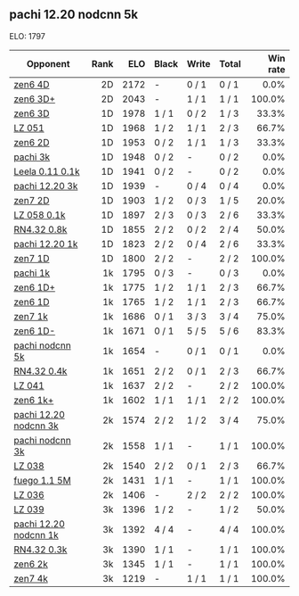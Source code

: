 ## pachi 12.20 nodcnn 5k ##

ELO: 1797

Opponent | Rank | ELO | Black | Write | Total | Win rate
---------|-----:|----:|-------|-------|-------|-------:
[zen6 4D](zen6%204D.md) | 2D | 2172 | - | 0 / 1 | 0 / 1 | 0.0%
[zen6 3D+](zen6%203D+.md) | 2D | 2043 | - | 1 / 1 | 1 / 1 | 100.0%
[zen6 3D](zen6%203D.md) | 1D | 1978 | 1 / 1 | 0 / 2 | 1 / 3 | 33.3%
[LZ 051](LZ%20051.md) | 1D | 1968 | 1 / 2 | 1 / 1 | 2 / 3 | 66.7%
[zen6 2D](zen6%202D.md) | 1D | 1953 | 0 / 2 | 1 / 1 | 1 / 3 | 33.3%
[pachi 3k](pachi%203k.md) | 1D | 1948 | 0 / 2 | - | 0 / 2 | 0.0%
[Leela 0.11 0.1k](Leela%200.11%200.1k.md) | 1D | 1941 | 0 / 2 | - | 0 / 2 | 0.0%
[pachi 12.20 3k](pachi%2012.20%203k.md) | 1D | 1939 | - | 0 / 4 | 0 / 4 | 0.0%
[zen7 2D](zen7%202D.md) | 1D | 1903 | 1 / 2 | 0 / 3 | 1 / 5 | 20.0%
[LZ 058 0.1k](LZ%20058%200.1k.md) | 1D | 1897 | 2 / 3 | 0 / 3 | 2 / 6 | 33.3%
[RN4.32 0.8k](RN4.32%200.8k.md) | 1D | 1855 | 2 / 2 | 0 / 2 | 2 / 4 | 50.0%
[pachi 12.20 1k](pachi%2012.20%201k.md) | 1D | 1823 | 2 / 2 | 0 / 4 | 2 / 6 | 33.3%
[zen7 1D](zen7%201D.md) | 1D | 1800 | 2 / 2 | - | 2 / 2 | 100.0%
[pachi 1k](pachi%201k.md) | 1k | 1795 | 0 / 3 | - | 0 / 3 | 0.0%
[zen6 1D+](zen6%201D+.md) | 1k | 1775 | 1 / 2 | 1 / 1 | 2 / 3 | 66.7%
[zen6 1D](zen6%201D.md) | 1k | 1765 | 1 / 2 | 1 / 1 | 2 / 3 | 66.7%
[zen7 1k](zen7%201k.md) | 1k | 1686 | 0 / 1 | 3 / 3 | 3 / 4 | 75.0%
[zen6 1D-](zen6%201D-.md) | 1k | 1671 | 0 / 1 | 5 / 5 | 5 / 6 | 83.3%
[pachi nodcnn 5k](pachi%20nodcnn%205k.md) | 1k | 1654 | - | 0 / 1 | 0 / 1 | 0.0%
[RN4.32 0.4k](RN4.32%200.4k.md) | 1k | 1651 | 2 / 2 | 0 / 1 | 2 / 3 | 66.7%
[LZ 041](LZ%20041.md) | 1k | 1637 | 2 / 2 | - | 2 / 2 | 100.0%
[zen6 1k+](zen6%201k+.md) | 1k | 1602 | 1 / 1 | 1 / 1 | 2 / 2 | 100.0%
[pachi 12.20 nodcnn 3k](pachi%2012.20%20nodcnn%203k.md) | 2k | 1574 | 2 / 2 | 1 / 2 | 3 / 4 | 75.0%
[pachi nodcnn 3k](pachi%20nodcnn%203k.md) | 2k | 1558 | 1 / 1 | - | 1 / 1 | 100.0%
[LZ 038](LZ%20038.md) | 2k | 1540 | 2 / 2 | 0 / 1 | 2 / 3 | 66.7%
[fuego 1.1 5M](fuego%201.1%205M.md) | 2k | 1431 | 1 / 1 | - | 1 / 1 | 100.0%
[LZ 036](LZ%20036.md) | 2k | 1406 | - | 2 / 2 | 2 / 2 | 100.0%
[LZ 039](LZ%20039.md) | 3k | 1396 | 1 / 2 | - | 1 / 2 | 50.0%
[pachi 12.20 nodcnn 1k](pachi%2012.20%20nodcnn%201k.md) | 3k | 1392 | 4 / 4 | - | 4 / 4 | 100.0%
[RN4.32 0.3k](RN4.32%200.3k.md) | 3k | 1390 | 1 / 1 | - | 1 / 1 | 100.0%
[zen6 2k](zen6%202k.md) | 3k | 1345 | 1 / 1 | - | 1 / 1 | 100.0%
[zen7 4k](zen7%204k.md) | 3k | 1219 | - | 1 / 1 | 1 / 1 | 100.0%
